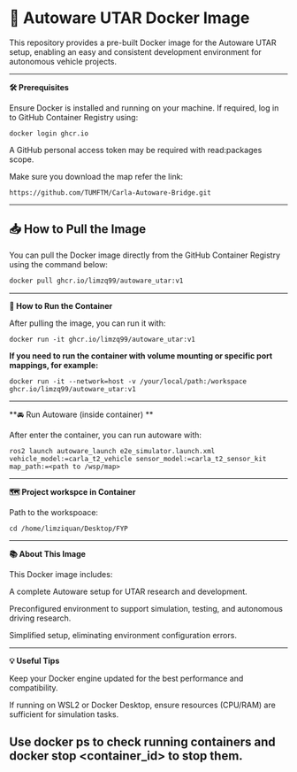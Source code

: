 # 🚗 Autoware UTAR Docker Image

This repository provides a pre-built Docker image for the Autoware UTAR setup, enabling an easy and consistent development environment for autonomous vehicle projects.

---


**🛠️ Prerequisites**

Ensure Docker is installed and running on your machine.
If required, log in to GitHub Container Registry using:
```
docker login ghcr.io
```
A GitHub personal access token may be required with read:packages scope.


Make sure you download the map refer the link:
```
https://github.com/TUMFTM/Carla-Autoware-Bridge.git
```
---




## 📥 How to Pull the Image

You can pull the Docker image directly from the GitHub Container Registry using the command below:

```bash
docker pull ghcr.io/limzq99/autoware_utar:v1

```
---


**🚀 How to Run the Container**

After pulling the image, you can run it with:
```
docker run -it ghcr.io/limzq99/autoware_utar:v1
```
**If you need to run the container with volume mounting or specific port mappings, for example:**
```
docker run -it --network=host -v /your/local/path:/workspace ghcr.io/limzq99/autoware_utar:v1

```
---


**🚘 Run Autoware (inside container) **

After enter the container, you can run autoware with:
```
ros2 launch autoware_launch e2e_simulator.launch.xml vehicle_model:=carla_t2_vehicle sensor_model:=carla_t2_sensor_kit map_path:=<path to /wsp/map>
```
---



**🗺️ Project workspce in Container**

Path to the workspoace:
```
cd /home/limziquan/Desktop/FYP
```
---


**📚 About This Image**

This Docker image includes:

A complete Autoware setup for UTAR research and development.

Preconfigured environment to support simulation, testing, and autonomous driving research.

Simplified setup, eliminating environment configuration errors.

---


**💡 Useful Tips**

Keep your Docker engine updated for the best performance and compatibility.

If running on WSL2 or Docker Desktop, ensure resources (CPU/RAM) are sufficient for simulation tasks.

Use docker ps to check running containers and docker stop <container_id> to stop them.
---


